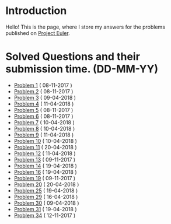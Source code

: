 # Introduction
Hello! This is the page, where I store my answers for the problems published on [Project Euler](https://projecteuler.net/).

# Solved Questions and their submission time. (DD-MM-YY)
- [Problem 1](https://projecteuler.net/problem=1)  ( 08-11-2017 )
- [Problem 2](https://projecteuler.net/problem=2)  ( 08-11-2017 )
- [Problem 3](https://projecteuler.net/problem=3)  ( 09-04-2018 )
- [Problem 4](https://projecteuler.net/problem=4)  ( 11-04-2018 )
- [Problem 5](https://projecteuler.net/problem=5)  ( 08-11-2017 )
- [Problem 6](https://projecteuler.net/problem=6)  ( 08-11-2017 )
- [Problem 7](https://projecteuler.net/problem=7)  ( 10-04-2018 )
- [Problem 8](https://projecteuler.net/problem=8)  ( 10-04-2018 )
- [Problem 9](https://projecteuler.net/problem=9)  ( 11-04-2018 )
- [Problem 10](https://projecteuler.net/problem=10) ( 10-04-2018 )
- [Problem 11](https://projecteuler.net/problem=11) ( 20-04-2018 )
- [Problem 12](https://projecteuler.net/problem=12) ( 11-04-2018 )
- [Problem 13](https://projecteuler.net/problem=13) ( 09-11-2017 )
- [Problem 14](https://projecteuler.net/problem=14) ( 19-04-2018 )
- [Problem 16](https://projecteuler.net/problem=16) ( 19-04-2018 )
- [Problem 19](https://projecteuler.net/problem=19) ( 09-11-2017 )
- [Problem 20](https://projecteuler.net/problem=20) ( 20-04-2018 )
- [Problem 25](https://projecteuler.net/problem=25) ( 19-04-2018 )
- [Problem 29](https://projecteuler.net/problem=29) ( 16-04-2018 )
- [Problem 30](https://projecteuler.net/problem=30) ( 09-04-2018 )
- [Problem 31](https://projecteuler.net/problem=31) ( 19-04-2018 )
- [Problem 34](https://projecteuler.net/problem=34) ( 12-11-2017 )